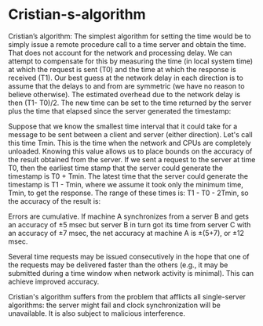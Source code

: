 # Cristian-s-algorithm

Cristianʼs algorithm: The simplest algorithm for setting the time would be to simply issue a remote procedure call to a time server and obtain the time. That does not account for the network and processing delay. We can attempt to compensate for this by measuring the time (in local system time) at which the request is sent (T0) and the time at which the response is received (T1). Our best guess at the network delay in each direction is to assume that the delays to and from are symmetric (we have no reason to believe otherwise). The estimated overhead due to the network delay is then (T1- T0)/2. The new time can be set to the time returned by the server plus the time that elapsed since the server generated the timestamp: 
 
Suppose that we know the smallest time interval that it could take for a message to be sent between a client and server (either direction). Let's call this time Tmin. This is the time when the network and CPUs are completely unloaded. Knowing this value allows us to place bounds on the accuracy of the result obtained from the server. If we sent a request to the server at time T0, then the earliest time stamp that the server could generate the timestamp is T0 + Tmin. The latest time that the server could generate the timestamp is T1 - Tmin, where we assume it took only the minimum time, Tmin, to get the response. The range of these times is: T1 - T0 - 2Tmin, so the accuracy of the result is:
 
Errors are cumulative. If machine A synchronizes from a server B and gets an accuracy of ±5 msec but server B in turn got its time from server C with an accuracy of ±7 msec, the net accuracy at machine A is ±(5+7), or ±12 msec.

Several time requests may be issued consecutively in the hope that one of the requests may be delivered faster than the others (e.g., it may be submitted during a time window when network activity is minimal). This can achieve improved accuracy. 

Cristian's algorithm suffers from the problem that afflicts all single-server algorithms: the server might fail and clock synchronization will be unavailable. It is also subject to malicious interference.
